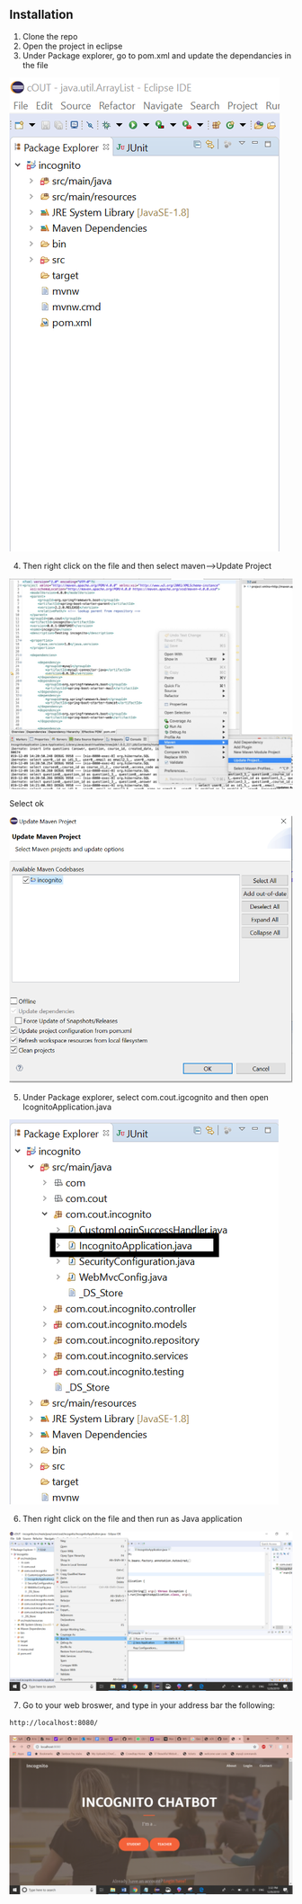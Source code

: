 ## Installation
1) Clone the repo
2) Open the project in eclipse 
3) Under Package explorer, go to pom.xml and update the dependancies in the file

![alt test](screenshot/step3.png)

4) Then right click on the file and then select maven-->Update Project

![alt test](screenshot/step4.jpeg)

Select ok

![alt test](screenshot/step4.1.PNG)

5) Under Package explorer, select com.cout.igcognito and then open IcognitoApplication.java

![alt test](screenshot/step5.png)

6) Then right click on the file and then run as Java application

![alt test](screenshot/step6.png)

7) Go to your web broswer, and type in your address bar the following:

```bash
http://localhost:8080/
```
![alt test](screenshot/step7.png)
